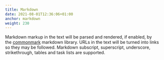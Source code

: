 ```yaml
---
title: Markdown
date: 2021-08-01T12:36:06+01:00
anchor: markdown
weight: 230
---
```



Markdown markup in the text will be parsed and rendered, if enabled,
by the [commonmark][1] markdown library. URLs in the text will be
turned into links so they may be followed. Markdown subscript,
superscript, underscore, strikethrough, tables and task lists are
supported.

[1]: https://github.com/commonmark/commonmark-java
